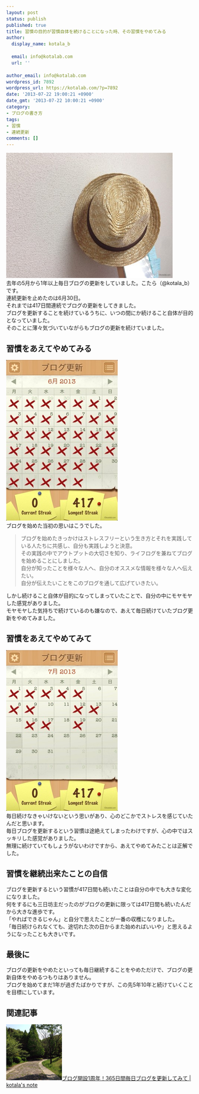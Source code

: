 ```yaml
---
layout: post
status: publish
published: true
title: 習慣の目的が習慣自体を続けることになった時、その習慣をやめてみる
author:
  display_name: kotala_b

  email: info@kotalab.com
  url: ''

author_email: info@kotalab.com
wordpress_id: 7892
wordpress_url: https://kotalab.com/?p=7892
date: '2013-07-22 19:00:21 +0900'
date_gmt: '2013-07-22 10:00:21 +0900'
category:
- ブログの書き方
tags:
- 習慣
- 連続更新
comments: []
---
```

<p><img src="/wp-content/uploads/habit_130722-448x336.jpg" alt="habit_130722" width="448" height="336" class="alignnone size-large wp-image-7896" /><br />
去年の5月から1年以上毎日ブログの更新をしていました。こたら（@kotala_b）です。<br />
連続更新を止めたのは6月30日。<br />
それまでは417日間連続でブログの更新をしてきました。<br />
ブログを更新することを続けているうちに、いつの間にか続けること自体が目的となっていました。<br />
そのことに薄々気づいていながらもブログの更新を続けていました。<br />
</p>
<!--more-->
<h2>習慣をあえてやめてみる</h2>
<p><img src="/wp-content/uploads/habit_130722_01-300x431.jpg" alt="habit_130722_01" width="300" height="431" class="alignnone size-medium wp-image-7894" /><br />
ブログを始めた当初の思いはこうでした。</p>
<blockquote><p>
ブログを始めたきっかけはストレスフリーという生き方とそれを実践している人たちに共感し、自分も実践しようと決意。<br />
その実践の中でアウトプットの大切さを知り、ライフログを兼ねてブログを始めることにしました。<br />
自分が知ったことを様々な人へ、自分のオススメな情報を様々な人へ伝えたい。<br />
自分が伝えたいことをこのブログを通して広げていきたい。</p></blockquote>
<p>しかし続けること自体が目的になってしまっていたことで、自分の中にモヤモヤした感覚がありました。<br />
モヤモヤした気持ちで続けているのも嫌なので、あえて毎日続けていたブログ更新をやめてみました。</p>
<h2>習慣をあえてやめてみて</h2>
<p><img src="/wp-content/uploads/habit_130722_02-300x431.jpg" alt="habit_130722_02" width="300" height="431" class="alignnone size-medium wp-image-7893" /><br />
毎日続けなきゃいけないという思いがあり、心のどこかでストレスを感じていたんだと思います。<br />
毎日ブログを更新するという習慣は途絶えてしまったわけですが、心の中ではスッキリした感覚がありました。<br />
無理に続けていてもしょうがないわけですから、あえてやめてみたことは正解でした。</p>
<h2>習慣を継続出来たことの自信</h2>
<p>ブログを更新するという習慣が417日間も続いたことは自分の中でも大きな変化になりました。<br />
何をするにも三日坊主だったのがブログの更新に限っては417日間も続いたんだから大きな進歩です。<br />
「やればできるじゃん」と自分で思えたことが一番の収穫になりました。<br />
「毎日続けられなくても、途切れた次の日からまた始めればいいや」と思えるようになったことも大きいです。</p>
<h2>最後に</h2>
<p>ブログの更新をやめたといっても毎日継続することをやめただけで、ブログの更新自体をやめるつもりはありません。<br />
ブログを始めてまだ1年が過ぎたばかりですが、この先5年10年と続けていくことを目標にしています。</p>
<h2 class="rele">関連記事</h2>
<p><a href="/blog-first-anniversary" target="_blank"><img  class="alignleft" src="/wp-content/uploads/slooProImg_20130509203804.jpg" alt="ブログ開設1周年！365日間毎日ブログを更新してみて | kotala's note" width="150" /></a><a href="/blog-first-anniversary" target="_blank">ブログ開設1周年！365日間毎日ブログを更新してみて | kotala's note</a><br style="clear:both;" /></p>
